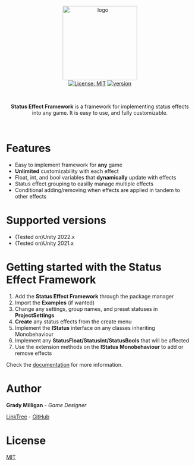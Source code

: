 <p align="center">
  <img src="https://drive.google.com/uc?id=1UYbBluu119xenikC8iY13CaT8lcp4J_G" height="200" alt="logo"><br>
  <a href="https://unity3d.com/en/get-unity/download/archive"><img src="https://img.shields.io/badge/unity-2021%20or%20later-green.svg" alt=""></a>
  <a href="https://github.com/maraudical/StatusEffectsFramework/blob/main/LICENSE.md"><img src="https://img.shields.io/badge/License-MIT-yellow.svg" alt="License: MIT"></a>
  <a href="https://github.com/maraudical/StatusEffectsFramework/releases"><img src="https://img.shields.io/badge/version-1.3.0-blue" alt="version"></a>
  <a href="https://github.com/maraudical/StatusEffectsFramework/pulls"><img src="https://img.shields.io/github/issues-pr-raw/maraudical/StatusEffectsFramework" alt=""></a>
</p><br>

<p align="center">
  <strong>Status Effect Framework</strong> is a framework for implementing status effects into any game. It is easy to use, and fully customizable.
</p><br>

# Features
- Easy to implement framework for **any** game
- **Unlimited** customizability with each effect
- Float, int, and bool variables that **dynamically** update with effects
- Status effect grouping to easilly manage multiple effects
- Conditional adding/removing when effects are applied in tandem to other effects

# Supported versions
- (Tested on)Unity 2022.x
- (Tested on)Unity 2021.x

# Getting started with the Status Effect Framework

1. Add the **Status Effect Framework** through the package manager
1. Import the **Examples** (if wanted)
1. Change any settings, group names, and preset statuses in **ProjectSettings**
1. **Create** any status effects from the create menu
1. Implement the **IStatus** interface on any classes inheriting Monobehaviour
1. Implement any **StatusFloat/StatusInt/StatusBools** that will be affected
1. Use the extension methods on the **IStatus Monobehaviour** to add or remove effects

Check the [documentation](https://maraudical.gitbook.io/status-effect-framework/) for more information.

# Author
**Grady Milligan** - *Game Designer*

[LinkTree](https://linktr.ee/gradymilligan) - [GitHub](https://github.com/maraudical)

# License
[MIT](./LICENSE.md)